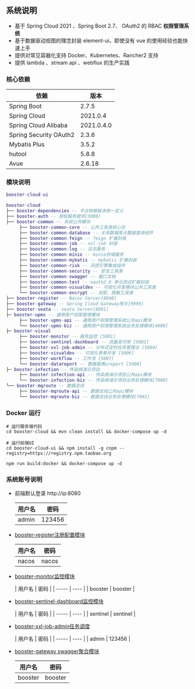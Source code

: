 ## 系统说明

- 基于 Spring Cloud 2021 、Spring Boot 2.7、 OAuth2 的 RBAC **权限管理系统**
- 基于数据驱动视图的理念封装 element-ui，即使没有 vue 的使用经验也能快速上手
- 提供对常见容器化支持 Docker、Kubernetes、Rancher2 支持
- 提供 lambda 、stream api 、webflux 的生产实践

### 核心依赖

| 依赖                   | 版本          |
| ---------------------- | ------------- |
| Spring Boot            | 2.7.5 |
| Spring Cloud           | 2021.0.4 |
| Spring Cloud Alibaba   | 2021.0.4.0 |
| Spring Security OAuth2 | 2.3.6 |
| Mybatis Plus           | 3.5.2 |
| hutool                 | 5.8.8 |
| Avue                   | 2.6.18 |

### 模块说明

```lua
booster-cloud-ui

booster-cloud
├── booster-dependencies -- 平台依赖版本统一定义
├── booster-auth -- 授权服务提供[3000]
├── booster-common -- 系统公共模块
     ├── booster-common-core -- 公共工具类核心包
     ├── booster-common-database -- 关系数据库元数据查询组件
     ├── booster-common-feign -- feign 扩展封装
     ├── booster-common-job -- xxl-job 封装
     ├── booster-common-log -- 日志服务
     ├── booster-common-minio -- minio存储服务
     ├── booster-common-mybatis -- mybatis 扩展封装
     ├── booster-common-risk -- 风控引擎集成组件
     ├── booster-common-security -- 安全工具类
     ├── booster-common-swagger -- 接口文档
     ├── booster-common-test -- oauth2.0 单元测试扩展封装
     ├── booster-common-visualdev -- 可视化开发模块公共工具类
     └── booster-common-encrypt -- 加密、脱敏工具类
├── booster-register -- Nacos Server[8848]
├── booster-gateway -- Spring Cloud Gateway网关[9999]
├── booster-seata -- seata Server[8091]
├─ booster-upms -- 通用用户权限管理模块
     ├── booster-upms-api -- 通用用户权限管理系统公共api模块
     └── booster-upms-biz -- 通用用户权限管理系统业务处理模块[4000]
├─ booster-visual
     ├── booster-monitor -- 服务监控 [5001]
     ├── booster-sentinel-dashboard -- 流量高可用 [5003]
     ├── booster-xxl-job-admin -- 分布式定时任务管理台 [5004]
     ├── booster-visualdev -- 可视化表单开发 [5006]
     ├── booster-workflow -- 工作流 [5007]
     └── booster-datareport -- 数据报表ureport [5008]
├─ booster-infection -- 传染病演示项目
     ├── booster-infection-api -- 传染病演示项目公共api模块
     └── booster-infection-biz -- 传染病演示项目业务处理模块[7000]
└── booster-mqroute -- 数据总线
     ├── booster-mqroute-api -- 数据总线公共api模块
     └── booster-mqroute-biz -- 数据总线业务处理模块[7001]
```

### Docker 运行

```
# 运行服务端代码
cd booster-cloud && mvn clean install && docker-compose up -d

# 运行前端UI
cd booster-cloud-ui && npm install -g cnpm --registry=https://registry.npm.taobao.org

npm run build:docker && docker-compose up -d
```

### 系统账号说明

- 前端默认登录 http://ip:8080
  
  | 用户名 | 密码 |
  | ----- | ---- |
  | admin | 123456 |
  
- [booster-register注册配置模块](http://booster-register:8848/nacos)

  | 用户名 | 密码 |
    | ----- | ---- |
  | nacos | nacos |

- [booster-monitor监控模块](http://booster-monitor:5001)

  | 用户名 | 密码 |
      | ----- | ---- |
  | booster | booster |

- [booster-sentinel-dashboard监控模块](http://booster-sentinel:5003)

  | 用户名 | 密码 |
        | ----- | ---- |
  | sentinel | sentinel |

- [booster-xxl-job-admin任务调度](http://booster-job:5004/xxl-job-admin)

  | 用户名 | 密码 |
          | ----- | ---- |
  | admin | 123456 |

- [booster-gateway swagger聚合模块](http://booster-gateway:9999/swagger-ui/index.html)

  | 用户名 | 密码 |
  | ----- | ---- |
  | booster | booster |

